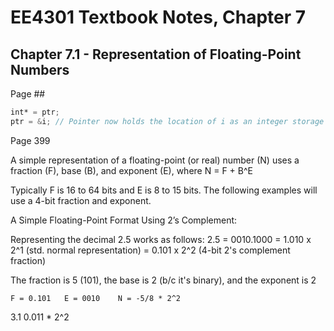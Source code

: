 # EE4301 Textbook Notes, Chapter 7
## Chapter 7.1 - Representation of Floating-Point Numbers

Page ##
```Verilog
int* = ptr;
ptr = &i; // Pointer now holds the location of i as an integer storage location
```

Page 399

A simple representation of a floating-point (or real) number (N) uses a fraction
(F), base (B), and exponent (E), where N = F + B^E

Typically F is 16 to 64 bits and E is 8 to 15 bits. The following examples will use a 4-bit fraction and exponent.

A Simple Floating-Point Format Using 2’s Complement:

Representing the decimal 2.5 works as follows:
	2.5 = 0010.1000
	    = 1.010 x 2^1	(std. normal representation)
	    = 0.101 x 2^2	(4-bit 2's complement fraction)

The fraction is 5 (101), the base is 2 (b/c it's binary), and the exponent is 2

	F = 0.101 	E = 0010 	N = -5/8 * 2^2



3.1
	0.011 * 2^2